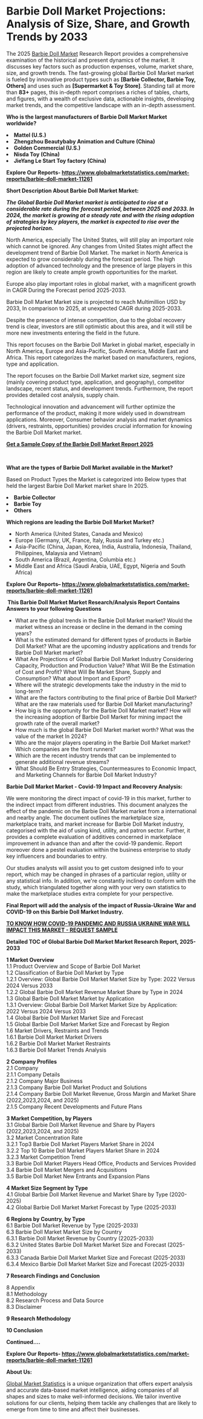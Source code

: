 <H1>Barbie Doll Market Projections: Analysis of Size, Share, and Growth Trends by 2033</H1><p>The 2025 <a href="https://www.globalmarketstatistics.com/market-reports/barbie-doll-market-11261">Barbie Doll Market</a> Research Report provides a comprehensive examination of the historical and present dynamics of the market. It discusses key factors such as production expenses, volume, market share, size, and growth trends. The fast-growing global Barbie Doll Market market is fueled by innovative product types such as <strong>[Barbie Collector, Barbie Toy, Others]</strong> and uses such as <strong>[Supermarket & Toy Store]</strong>. Standing tall at more than <strong>83+</strong> pages, this in-depth report comprises a riches of tables, charts, and figures, with a wealth of exclusive data, actionable insights, developing market trends, and the competitive landscape with an in-depth assessment.</p><p><strong>Who is the largest manufacturers of Barbie Doll Market Market worldwide?</strong></p><p><strong><li>Mattel (U.S.)<li>Zhengzhou Beautybaby Animation and Culture (China)<li>Golden Commercial (U.S.)<li>Nisda Toy (China)<li>JieYang Le Start Toy factory (China)</strong></p><p><strong>Explore Our Reports-&nbsp;<a href="https://wordhtml.com/">https://www.globalmarketstatistics.com/market-reports/barbie-doll-market-11261</a></strong></p><p><strong>Short Description About Barbie Doll Market Market:</strong></p><p><strong><em>The Global Barbie Doll Market market is anticipated to rise at a considerable rate during the forecast period, between 2025 and 2033. In 2024, the market is growing at a steady rate and with the rising adoption of strategies by key players, the market is expected to rise over the projected horizon.</em></strong></p><p>North America, especially The United States, will still play an important role which cannot be ignored. Any changes from United States might affect the development trend of Barbie Doll Market. The market in North America is expected to grow considerably during the forecast period. The high adoption of advanced technology and the presence of large players in this region are likely to create ample growth opportunities for the market.</p><p>Europe also play important roles in global market, with a magnificent growth in CAGR During the Forecast period 2025-2033.</p><p>Barbie Doll Market Market size is projected to reach Multimillion USD by 2033, In comparison to 2025, at unexpected CAGR during 2025-2033.</p><p>Despite the presence of intense competition, due to the global recovery trend is clear, investors are still optimistic about this area, and it will still be more new investments entering the field in the future.</p><p>This report focuses on the Barbie Doll Market in global market, especially in North America, Europe and Asia-Pacific, South America, Middle East and Africa. This report categorizes the market based on manufacturers, regions, type and application.</p><p>The report focuses on the Barbie Doll Market market size, segment size (mainly covering product type, application, and geography), competitor landscape, recent status, and development trends. Furthermore, the report provides detailed cost analysis, supply chain.</p><p>Technological innovation and advancement will further optimize the performance of the product, making it more widely used in downstream applications. Moreover, Consumer behavior analysis and market dynamics (drivers, restraints, opportunities) provides crucial information for knowing the Barbie Doll Market market.</p><p><strong><a href="https://www.globalmarketstatistics.com/market-reports/barbie-doll-market-11261">Get a Sample Copy of the Barbie Doll Market Report 2025</a></strong></p><p>&nbsp;</p><p><strong>What are the types of Barbie Doll Market available in the Market?</strong></p><p>Based on Product Types the Market is categorized into Below types that held the largest Barbie Doll Market market share In 2025.</p><p><strong><li>Barbie Collector<li>Barbie Toy<li>Others</strong></p><p><strong>Which regions are leading the Barbie Doll Market Market?</strong></p><ul><li>North America (United States, Canada and Mexico)</li><li>Europe (Germany, UK, France, Italy, Russia and Turkey etc.)</li><li>Asia-Pacific (China, Japan, Korea, India, Australia, Indonesia, Thailand, Philippines, Malaysia and Vietnam)</li><li>South America (Brazil, Argentina, Columbia etc.)</li><li>Middle East and Africa (Saudi Arabia, UAE, Egypt, Nigeria and South Africa)</li></ul><p><strong>Explore Our Reports&ndash;&nbsp;<a href="https://www.globalmarketstatistics.com/market-reports/barbie-doll-market-11261">https://www.globalmarketstatistics.com/market-reports/barbie-doll-market-11261</a></strong></p><p><strong>&nbsp;This Barbie Doll Market Market Research/Analysis Report Contains Answers to your following Questions</strong></p><ul><li>What are the global trends in the Barbie Doll Market market? Would the market witness an increase or decline in the demand in the coming years?</li><li>What is the estimated demand for different types of products in Barbie Doll Market? What are the upcoming industry applications and trends for Barbie Doll Market market?</li><li>What Are Projections of Global Barbie Doll Market Industry Considering Capacity, Production and Production Value? What Will Be the Estimation of Cost and Profit? What Will Be Market Share, Supply and Consumption? What about Import and Export?</li><li>Where will the strategic developments take the industry in the mid to long-term?</li><li>What are the factors contributing to the final price of Barbie Doll Market? What are the raw materials used for Barbie Doll Market manufacturing?</li><li>How big is the opportunity for the Barbie Doll Market market? How will the increasing adoption of Barbie Doll Market for mining impact the growth rate of the overall market?</li><li>How much is the global Barbie Doll Market market worth? What was the value of the market In 2024?</li><li>Who are the major players operating in the Barbie Doll Market market? Which companies are the front runners?</li><li>Which are the recent industry trends that can be implemented to generate additional revenue streams?</li><li>What Should Be Entry Strategies, Countermeasures to Economic Impact, and Marketing Channels for Barbie Doll Market Industry?</li></ul><p><strong>Barbie Doll Market Market - Covid-19 Impact and Recovery Analysis:</strong></p><p>We were monitoring the direct impact of covid-19 in this market, further to the indirect impact from different industries. This document analyzes the effect of the pandemic on the Barbie Doll Market market from a international and nearby angle. The document outlines the marketplace size, marketplace traits, and market increase for Barbie Doll Market industry, categorised with the aid of using kind, utility, and patron sector. Further, it provides a complete evaluation of additives concerned in marketplace improvement in advance than and after the covid-19 pandemic. Report moreover done a pestel evaluation within the business enterprise to study key influencers and boundaries to entry.</p><p>Our studies analysts will assist you to get custom designed info to your report, which may be changed in phrases of a particular region, utility or any statistical info. In addition, we're constantly inclined to conform with the study, which triangulated together along with your very own statistics to make the marketplace studies extra complete for your perspective.</p><p><strong>Final Report will add the analysis of the impact of Russia-Ukraine War and COVID-19 on this Barbie Doll Market Industry.</strong></p><p><strong><a href="https://www.globalmarketstatistics.com/market-reports/barbie-doll-market-11261">TO KNOW HOW COVID-19 PANDEMIC AND RUSSIA UKRAINE WAR WILL IMPACT THIS MARKET - REQUEST SAMPLE</a></strong></p><p><strong>Detailed TOC of Global Barbie Doll Market Market Research Report, 2025-2033</strong></p><p><strong>1 Market Overview</strong><br /> 1.1 Product Overview and Scope of Barbie Doll Market<br /> 1.2 Classification of Barbie Doll Market by Type<br /> 1.2.1 Overview: Global Barbie Doll Market Market Size by Type: 2022&nbsp;Versus 2024 Versus 2033<br /> 1.2.2 Global Barbie Doll Market Revenue Market Share by Type in 2024<br /> 1.3 Global Barbie Doll Market Market by Application<br /> 1.3.1 Overview: Global Barbie Doll Market Market Size by Application: 2022&nbsp;Versus 2024 Versus 2033<br /> 1.4 Global Barbie Doll Market Market Size and Forecast<br /> 1.5 Global Barbie Doll Market Market Size and Forecast by Region<br /> 1.6 Market Drivers, Restraints and Trends<br /> 1.6.1 Barbie Doll Market Market Drivers<br /> 1.6.2 Barbie Doll Market Market Restraints<br /> 1.6.3 Barbie Doll Market Trends Analysis</p><p><strong>2 Company Profiles</strong><br /> 2.1 Company<br /> 2.1.1 Company Details<br /> 2.1.2 Company Major Business<br /> 2.1.3 Company Barbie Doll Market Product and Solutions<br /> 2.1.4 Company Barbie Doll Market Revenue, Gross Margin and Market Share (2022,2023,2024, and 2025)<br /> 2.1.5 Company Recent Developments and Future Plans</p><p><strong>3 Market Competition, by Players</strong><br /> 3.1 Global Barbie Doll Market Revenue and Share by Players (2022,2023,2024, and 2025)<br /> 3.2 Market Concentration Rate<br /> 3.2.1 Top3 Barbie Doll Market Players Market Share in 2024<br /> 3.2.2 Top 10 Barbie Doll Market Players Market Share in 2024<br /> 3.2.3 Market Competition Trend<br /> 3.3 Barbie Doll Market Players Head Office, Products and Services Provided<br /> 3.4 Barbie Doll Market Mergers and Acquisitions<br /> 3.5 Barbie Doll Market New Entrants and Expansion Plans</p><p><strong>4 Market Size Segment by Type</strong><br /> 4.1 Global Barbie Doll Market Revenue and Market Share by Type (2020-2025)<br /> 4.2 Global Barbie Doll Market Market Forecast by Type (2025-2033)</p><p><strong>6 Regions by Country, by Type</strong><br /> 6.1 Barbie Doll Market Revenue by Type (2025-2033)<br /> 6.3 Barbie Doll Market Market Size by Country<br /> 6.3.1 Barbie Doll Market Revenue by Country (22025-2033)<br /> 6.3.2 United States Barbie Doll Market Market Size and Forecast (2025-2033)<br /> 6.3.3 Canada Barbie Doll Market Market Size and Forecast (2025-2033)<br /> 6.3.4 Mexico Barbie Doll Market Market Size and Forecast (2025-2033)</p><p><strong>7 Research Findings and Conclusion</strong></p><p>8 Appendix<br /> 8.1 Methodology<br /> 8.2 Research Process and Data Source<br /> 8.3 Disclaimer</p><p><strong>9 Research Methodology</strong></p><p><strong>10 Conclusion</strong></p><p><strong>Continued&hellip;.</strong></p><p><strong>Explore Our Reports-&nbsp;<a href="Barbie Doll Market">https://www.globalmarketstatistics.com/market-reports/barbie-doll-market-11261</a></strong></p><p><strong>About Us:</strong></p><p><a href="https://www.globalmarketstatistics.com/">Global Market Statistics</a>&nbsp;is a unique organization that offers expert analysis and accurate data-based market intelligence, aiding companies of all shapes and sizes to make well-informed decisions. We tailor inventive solutions for our clients, helping them tackle any challenges that are likely to emerge from time to time and affect their businesses.</p><p>&nbsp;</p>
